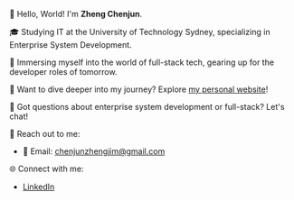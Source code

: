 👋 Hello, World! I'm **Zheng Chenjun**.

🎓 Studying IT at the University of Technology Sydney, specializing in Enterprise System Development.

🔧 Immersing myself into the world of full-stack tech, gearing up for the developer roles of tomorrow.

🌟 Want to dive deeper into my journey? Explore [my personal website](https://iloveprogramm.github.io/)!

🤔 Got questions about enterprise system development or full-stack? Let's chat!

📧 Reach out to me:
- 📩 Email: [chenjunzhengjim@gmail.com](mailto:chenjunzhengjim@gmail.com)

🌐 Connect with me:
- [LinkedIn](https://www.linkedin.com/in/jm-zheng-30878728a/)


